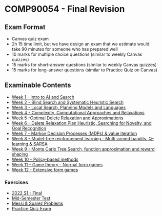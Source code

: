 # COMP90054 - Final Revision



## Exam Format

* Canvas quiz exam
* 2h 15 time limit, but we have design an exam that we estimate would take 90 minutes for someone who has prepared well
* 10 marks for multiple choice questions (similar to weekly Canvas quizzes)
* 15 marks for short-answer questions (similar to weekly Canvas quizzes)
* 15 marks for long-answer questions (similar to Practice Quiz on Canvas)



## Examinable Contents

* [Week 1 - Intro to AI and Search](Modules/M1.md)
* [Week 2 - Blind Search and Systematic Heuristic Search](Modules/M2.md)
* [Week 3 - Local Search, Planning Models and Languages](Modules/M3.md)
* [Week 4 - Complexity, Computational Approaches and Relaxations](Modules/M4.md)
* [Week 5 -Optimal Delete Relaxation and Approximations](Modules/M5.md)
* [Week 6 - Delete Relaxation Plan Heuristic, Searching for Novelty, and Goal Recognition](Modules/M6.md)
* [Week 7 - Markov Decision Processes (MDPs) & value iteration](Modules/M7.md)
* [Week 8 - Model-free reinforcement learning - Multi-armed bandits, Q-learning & SARSA](Modules/M8.md)
* [Week 9 - Monte Carlo Tree Search, function approximation and reward shaping](Modules/M9.md)
* [Week 10 - Policy-based methods](Modules/M10.md)
* [Week 11 - Game theory - Normal form games](Modules/M11.md)
* [Week 12 - Extensive form games](Modules/M12.md)



### Exercises

* [2022 S1 - Final](Exercises/22S1.md)
* [Mid-Semester Test](Exercises/MidTest.md)
* [Messi & Suarez Problems](Exercises/Messi&Suarez.md)
* [Practice Quiz Exam](Exercises/Prac.md)

